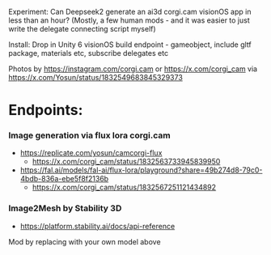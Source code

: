 
Experiment: Can Deepseek2 generate an ai3d corgi.cam visionOS app in less than an hour? (Mostly, a few human mods - and it was easier to just write the delegate connecting script myself) 


Install: Drop in Unity 6 visionOS build endpoint - gameobject, include gltf package, materials etc, subscribe delegates etc 

Photos by https://instagram.com/corgi.cam or https://x.com/corgi_cam via https://x.com/Yosun/status/1832549683845329373 

# Endpoints: 
### Image generation via flux lora corgi.cam 
- https://replicate.com/yosun/camcorgi-flux
   - https://x.com/corgi_cam/status/1832563733945839950 
- https://fal.ai/models/fal-ai/flux-lora/playground?share=49b274d8-79c0-4bdb-836a-ebe5f8f2136b
   - https://x.com/corgi_cam/status/1832567251121434892

### Image2Mesh by Stability 3D 
- https://platform.stability.ai/docs/api-reference

Mod by replacing with your own model above 
